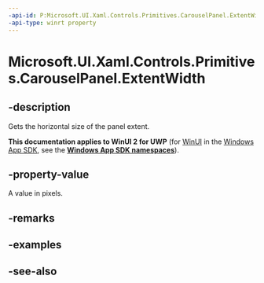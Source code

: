```yaml
---
-api-id: P:Microsoft.UI.Xaml.Controls.Primitives.CarouselPanel.ExtentWidth
-api-type: winrt property
---
```


<!-- Property syntax
public double ExtentWidth { get; }
-->

# Microsoft.UI.Xaml.Controls.Primitives.CarouselPanel.ExtentWidth

## -description
Gets the horizontal size of the panel extent.

**This documentation applies to WinUI 2 for UWP** (for [WinUI](/windows/apps/winui/winui3/) in the [Windows App SDK](/windows/apps/windows-app-sdk/), see the **[Windows App SDK namespaces](/windows/windows-app-sdk/api/winrt/)**).

## -property-value
A value in pixels.

## -remarks

## -examples

## -see-also
